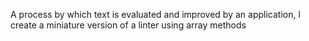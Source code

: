 A process by which text is evaluated and improved by an application, l create a miniature version of a linter using array methods

